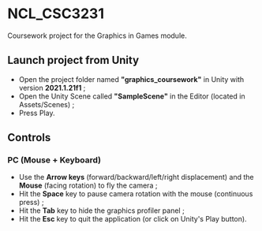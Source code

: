 # NCL_CSC3231

Coursework project for the Graphics in Games module.

## Launch project from Unity
- Open the project folder named **"graphics_coursework"** in Unity with version **2021.1.21f1** ;
- Open the Unity Scene called **"SampleScene"** in the Editor (located in Assets/Scenes) ;
- Press Play.

## Controls

### PC (Mouse + Keyboard)
- Use the **Arrow keys** (forward/backward/left/right displacement) and the **Mouse** (facing rotation) to fly the camera ;
- Hit the **Space** key to pause camera rotation with the mouse (continuous press) ;
- Hit the **Tab** key to hide the graphics profiler panel ;
- Hit the **Esc** key to quit the application (or click on Unity's Play button).